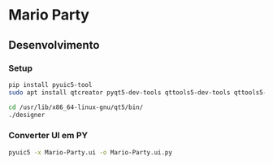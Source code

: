 # Mario Party

## Desenvolvimento

### Setup

```sh
pip install pyuic5-tool
sudo apt install qtcreator pyqt5-dev-tools qttools5-dev-tools qttools5-dev

cd /usr/lib/x86_64-linux-gnu/qt5/bin/
./designer
```

### Converter UI em PY

```sh
pyuic5 -x Mario-Party.ui -o Mario-Party.ui.py
```
